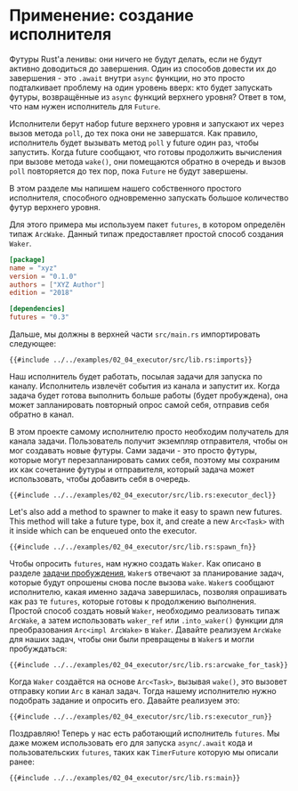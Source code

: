 # Применение: создание исполнителя

Футуры Rust'a ленивы: они ничего не будут делать, если не будут активно доводиться до завершения. Один из способов довести их до завершения - это `.await` внутри `async` функции, но это просто подталкивает проблему на один уровень вверх: кто будет запускать футуры, возвращённые из `async` функций верхнего уровня? Ответ в том, что нам нужен исполнитель для `Future`.

Исполнители берут набор future верхнего уровня и запускают их через вызов метода `poll`, до тех пока они не завершатся. Как правило, исполнитель будет вызывать метод  `poll` у future один раз, чтобы запустить. Когда future сообщают, что готовы продолжить вычисления при вызове метода  `wake()`, они помещаются обратно в очередь и вызов `poll` повторяется до тех пор, пока `Future` не будут завершены.

В этом разделе мы напишем нашего собственного простого исполнителя, способного одновременно запускать большое количество футур верхнего уровня.

Для этого примера мы используем пакет `futures`, в котором определён типаж `ArcWake`. Данный типаж предоставляет простой способ создания `Waker`.

```toml
[package]
name = "xyz"
version = "0.1.0"
authors = ["XYZ Author"]
edition = "2018"

[dependencies]
futures = "0.3"
```

Дальше, мы должны в верхней части `src/main.rs` импортировать следующее:

```rust,ignore
{{#include ../../examples/02_04_executor/src/lib.rs:imports}}
```

Наш исполнитель будет работать, посылая задачи для запуска по каналу. Исполнитель извлечёт события из канала и запустит их. Когда задача будет готова выполнить больше работы (будет пробуждена), она может запланировать повторный опрос самой себя, отправив себя обратно в канал.

В этом проекте самому исполнителю просто необходим получатель для канала задачи. Пользователь получит экземпляр отправителя, чтобы он мог создавать новые футуры. Сами задачи - это просто футуры, которые могут перезапланировать самих себя, поэтому мы сохраним их как сочетание футуры и отправителя, который задача может использовать, чтобы добавить себя в очередь.

```rust,ignore
{{#include ../../examples/02_04_executor/src/lib.rs:executor_decl}}
```

Let's also add a method to spawner to make it easy to spawn new futures. This method will take a future type, box it, and create a new `Arc<Task>` with it inside which can be enqueued onto the executor.

```rust,ignore
{{#include ../../examples/02_04_executor/src/lib.rs:spawn_fn}}
```

Чтобы опросить `futures`, нам нужно создать `Waker`. Как описано в разделе [задачи пробуждения](./03_wakeups.md), `Waker`s отвечают за планирование задач, которые будут опрошены снова после вызова `wake`. `Waker`s сообщают исполнителю, какая именно задача завершилась, позволяя опрашивать как раз те `futures`, которые готовы к продолжению выполнения. Простой способ создать новый `Waker`, необходимо реализовать типаж `ArcWake`, а затем использовать `waker_ref` или `.into_waker()` функции для преобразования `Arc<impl ArcWake>` в `Waker`. Давайте реализуем `ArcWake` для наших задач, чтобы они были превращены в `Waker`s и могли пробуждаться:

```rust,ignore
{{#include ../../examples/02_04_executor/src/lib.rs:arcwake_for_task}}
```

Когда `Waker` создаётся на основе `Arc<Task>`, вызывая `wake()`, это вызовет отправку копии `Arc` в канал задач. Тогда нашему исполнителю  нужно подобрать задание и опросить его. Давайте реализуем это:

```rust,ignore
{{#include ../../examples/02_04_executor/src/lib.rs:executor_run}}
```

Поздравляю! Теперь у нас есть работающий исполнитель `futures`. Мы даже можем использовать его для запуска `async/.await` кода и пользовательских `futures`, таких как `TimerFuture` которую мы описали ранее:

```rust,edition2018,ignore
{{#include ../../examples/02_04_executor/src/lib.rs:main}}
```

